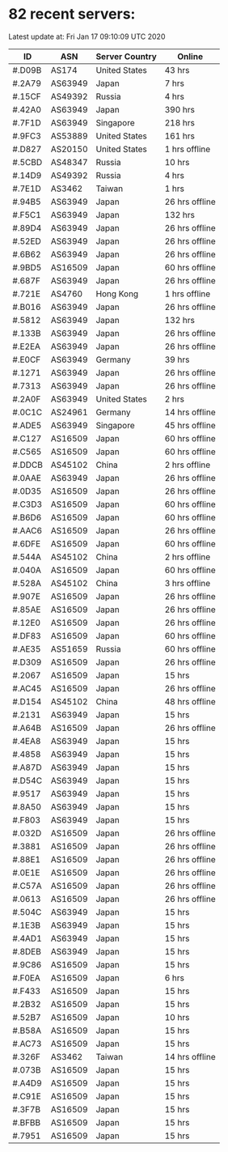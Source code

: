 # 82 recent servers:

Latest update at: Fri Jan 17 09:10:09 UTC 2020

| ID | ASN | Server Country | Online |
| -- | --- | -------------- | ------ |
| #.D09B | AS174 | United States | 43 hrs |
| #.2A79 | AS63949 | Japan | 7 hrs |
| #.15CF | AS49392 | Russia | 4 hrs |
| #.42A0 | AS63949 | Japan | 390 hrs |
| #.7F1D | AS63949 | Singapore | 218 hrs |
| #.9FC3 | AS53889 | United States | 161 hrs |
| #.D827 | AS20150 | United States | 1 hrs offline |
| #.5CBD | AS48347 | Russia | 10 hrs |
| #.14D9 | AS49392 | Russia | 4 hrs |
| #.7E1D | AS3462 | Taiwan | 1 hrs |
| #.94B5 | AS63949 | Japan | 26 hrs offline |
| #.F5C1 | AS63949 | Japan | 132 hrs |
| #.89D4 | AS63949 | Japan | 26 hrs offline |
| #.52ED | AS63949 | Japan | 26 hrs offline |
| #.6B62 | AS63949 | Japan | 26 hrs offline |
| #.9BD5 | AS16509 | Japan | 60 hrs offline |
| #.687F | AS63949 | Japan | 26 hrs offline |
| #.721E | AS4760 | Hong Kong | 1 hrs offline |
| #.B016 | AS63949 | Japan | 26 hrs offline |
| #.5812 | AS63949 | Japan | 132 hrs |
| #.133B | AS63949 | Japan | 26 hrs offline |
| #.E2EA | AS63949 | Japan | 26 hrs offline |
| #.E0CF | AS63949 | Germany | 39 hrs |
| #.1271 | AS63949 | Japan | 26 hrs offline |
| #.7313 | AS63949 | Japan | 26 hrs offline |
| #.2A0F | AS63949 | United States | 2 hrs |
| #.0C1C | AS24961 | Germany | 14 hrs offline |
| #.ADE5 | AS63949 | Singapore | 45 hrs offline |
| #.C127 | AS16509 | Japan | 60 hrs offline |
| #.C565 | AS16509 | Japan | 60 hrs offline |
| #.DDCB | AS45102 | China | 2 hrs offline |
| #.0AAE | AS63949 | Japan | 26 hrs offline |
| #.0D35 | AS16509 | Japan | 26 hrs offline |
| #.C3D3 | AS16509 | Japan | 60 hrs offline |
| #.B6D6 | AS16509 | Japan | 60 hrs offline |
| #.AAC6 | AS16509 | Japan | 26 hrs offline |
| #.6DFE | AS16509 | Japan | 60 hrs offline |
| #.544A | AS45102 | China | 2 hrs offline |
| #.040A | AS16509 | Japan | 60 hrs offline |
| #.528A | AS45102 | China | 3 hrs offline |
| #.907E | AS16509 | Japan | 26 hrs offline |
| #.85AE | AS16509 | Japan | 26 hrs offline |
| #.12E0 | AS16509 | Japan | 26 hrs offline |
| #.DF83 | AS16509 | Japan | 60 hrs offline |
| #.AE35 | AS51659 | Russia | 60 hrs offline |
| #.D309 | AS16509 | Japan | 26 hrs offline |
| #.2067 | AS16509 | Japan | 15 hrs |
| #.AC45 | AS16509 | Japan | 26 hrs offline |
| #.D154 | AS45102 | China | 48 hrs offline |
| #.2131 | AS63949 | Japan | 15 hrs |
| #.A64B | AS16509 | Japan | 26 hrs offline |
| #.4EA8 | AS63949 | Japan | 15 hrs |
| #.4858 | AS63949 | Japan | 15 hrs |
| #.A87D | AS63949 | Japan | 15 hrs |
| #.D54C | AS63949 | Japan | 15 hrs |
| #.9517 | AS63949 | Japan | 15 hrs |
| #.8A50 | AS63949 | Japan | 15 hrs |
| #.F803 | AS63949 | Japan | 15 hrs |
| #.032D | AS16509 | Japan | 26 hrs offline |
| #.3881 | AS16509 | Japan | 26 hrs offline |
| #.88E1 | AS16509 | Japan | 26 hrs offline |
| #.0E1E | AS16509 | Japan | 26 hrs offline |
| #.C57A | AS16509 | Japan | 26 hrs offline |
| #.0613 | AS16509 | Japan | 26 hrs offline |
| #.504C | AS63949 | Japan | 15 hrs |
| #.1E3B | AS63949 | Japan | 15 hrs |
| #.4AD1 | AS63949 | Japan | 15 hrs |
| #.8DEB | AS63949 | Japan | 15 hrs |
| #.9C86 | AS16509 | Japan | 15 hrs |
| #.F0EA | AS16509 | Japan | 6 hrs |
| #.F433 | AS16509 | Japan | 15 hrs |
| #.2B32 | AS16509 | Japan | 15 hrs |
| #.52B7 | AS16509 | Japan | 10 hrs |
| #.B58A | AS16509 | Japan | 15 hrs |
| #.AC73 | AS16509 | Japan | 15 hrs |
| #.326F | AS3462 | Taiwan | 14 hrs offline |
| #.073B | AS16509 | Japan | 15 hrs |
| #.A4D9 | AS16509 | Japan | 15 hrs |
| #.C91E | AS16509 | Japan | 15 hrs |
| #.3F7B | AS16509 | Japan | 15 hrs |
| #.BFBB | AS16509 | Japan | 15 hrs |
| #.7951 | AS16509 | Japan | 15 hrs |

